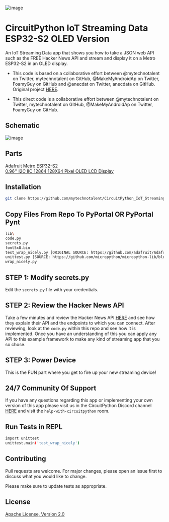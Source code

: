 ![image](https://github.com/mytechnotalent/CircuitPython_IoT_Streaming_Data_ESP32-S2_OLED_Version/blob/main/CircuitPython%20IoT%20Streaming%20Data%20ESP32-S2%20OLED%20Version.png?raw=true)

# CircuitPython IoT Streaming Data ESP32-S2 OLED Version
An IoT Streaming Data app that shows you how to take a JSON web API such as the FREE Hacker News API and stream and display it on a Metro ESP32-S2 in an OLED display.

* This code is based on a collaborative effort between @mytechnotalent on Twitter, mytechnotalent on GitHub, @MakeMyAndroidAp on Twitter, FoamyGuy on GitHub and @anecdat on Twitter, anecdata on GitHub.  Original project [HERE](https://github.com/mytechnotalent/CircuitPython_IoT_Streaming_Data).

* This direct code is a collaborative effort between @mytechnotalent on Twitter, mytechnotalent on GitHub, @MakeMyAndroidAp on Twitter, FoamyGuy on GitHub.

## Schematic
![image](https://github.com/mytechnotalent/CircuitPython_IoT_Streaming_Data_ESP32-S2_OLED_Version/blob/main/schematic.png?raw=true)

## Parts
[Adafruit Metro ESP32-S2](https://www.adafruit.com/product/4775)<br>
[0.96'' I2C IIC 12864 128X64 Pixel OLED LCD Display](https://www.amazon.com/IZOKEE-Display-SSD1306-Raspberry-White-IIC/dp/B076PDVFQD)

## Installation
```bash
git clone https://github.com/mytechnotalent/CircuitPython_IoT_Streaming_Data_ESP32-S2_OLED_Version.git
```

## Copy Files From Repo To PyPortal OR PyPortal Pynt
```bash
lib\
code.py 
secrets.py
font5x8.bin
test_wrap_nicely.py [ORIGINAL SOURCE: https://github.com/adafruit/Adafruit_CircuitPython_PyPortal/blob/master/adafruit_pyportal.py]
unittest.py [SOURCE: https://github.com/micropython/micropython-lib/blob/master/unittest/unittest.py]
wrap_nicely.py
```

## STEP 1: Modify secrets.py
Edit the `secrets.py` file with your credentials.

## STEP 2: Review the Hacker News API
Take a few minutes and review the Hacker News API [HERE](https://github.com/HackerNews/API) and see how they explain their API and the endpoints to which you can connect.  After reviewing, look at the `code.py` within this repo and see how it is implemented.  Once you have an understanding of this you can apply any API to this example framework to make any kind of streaming app that you so chose.

## STEP 3: Power Device
This is the FUN part where you get to fire up your new streaming device!  

## 24/7 Community Of Support
If you have any questions regarding this app or implementing your own version of this app please visit us in the CircuitPython Discord channel [HERE](https://discord.com/invite/5FBsBHU) and visit the `help-with-circuitpython` room.

## Run Tests in REPL
```bash
import unittest
unittest.main('test_wrap_nicely')
```

## Contributing
Pull requests are welcome. For major changes, please open an issue first to discuss what you would like to change.

Please make sure to update tests as appropriate.

## License
[Apache License, Version 2.0](https://www.apache.org/licenses/LICENSE-2.0)
